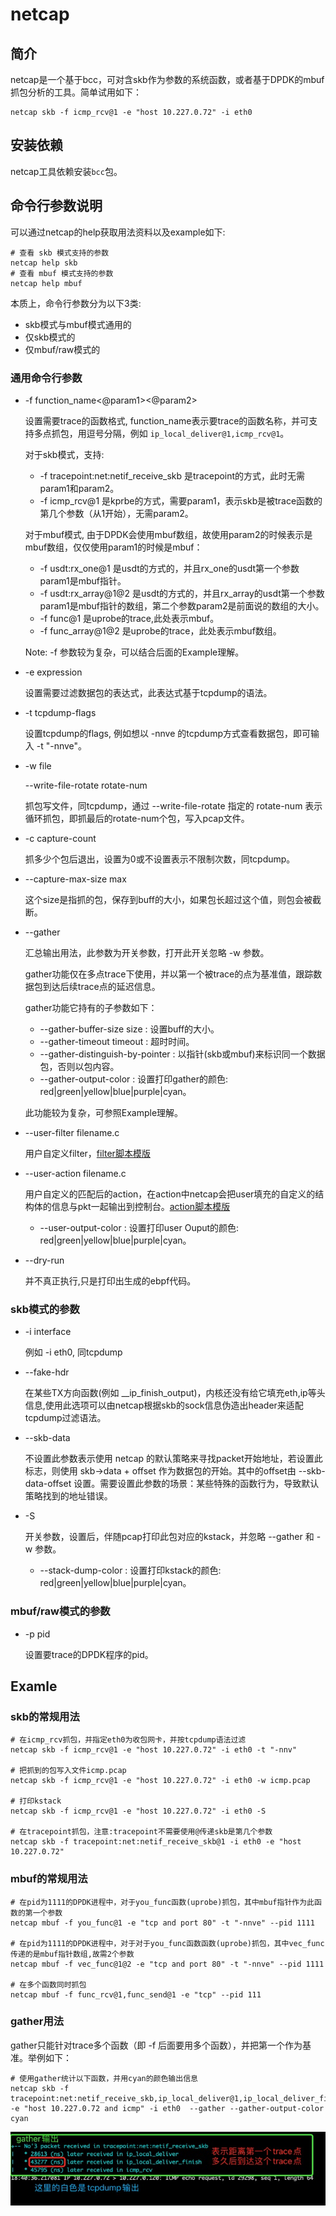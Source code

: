 # netcap

## 简介

netcap是一个基于bcc，可对含skb作为参数的系统函数，或者基于DPDK的mbuf抓包分析的工具。简单试用如下：

```shell
netcap skb -f icmp_rcv@1 -e "host 10.227.0.72" -i eth0
```

## 安装依赖

netcap工具依赖安装`bcc`包。


## 命令行参数说明

可以通过netcap的help获取用法资料以及example如下:

```shell
# 查看 skb 模式支持的参数
netcap help skb
# 查看 mbuf 模式支持的参数
netcap help mbuf
```

本质上，命令行参数分为以下3类:

* skb模式与mbuf模式通用的
* 仅skb模式的
* 仅mbuf/raw模式的

### 通用命令行参数

* -f  function_name<@param1><@param2>

  设置需要trace的函数格式, function_name表示要trace的函数名称，并可支持多点抓包，用逗号分隔，例如 `ip_local_deliver@1,icmp_rcv@1`。

  对于skb模式，支持:

  * -f tracepoint:net:netif_receive_skb  是tracepoint的方式，此时无需param1和param2。
  * -f icmp_rcv@1  是kprbe的方式，需要param1，表示skb是被trace函数的第几个参数（从1开始），无需param2。

  对于mbuf模式, 由于DPDK会使用mbuf数组，故使用param2的时候表示是mbuf数组，仅仅使用param1的时候是mbuf：

  * -f usdt:rx_one@1  是usdt的方式的，并且rx_one的usdt第一个参数param1是mbuf指针。
  * -f usdt:rx_array@1@2  是usdt的方式的，并且rx_array的usdt第一个参数param1是mbuf指针的数组，第二个参数param2是前面说的数组的大小。
  * -f func@1  是uprobe的trace,此处表示mbuf。
  * -f func_array@1@2  是uprobe的trace，此处表示mbuf数组。

  Note: -f 参数较为复杂，可以结合后面的Example理解。

* -e  expression

  设置需要过滤数据包的表达式，此表达式基于tcpdump的语法。

* -t  tcpdump-flags

  设置tcpdump的flags, 例如想以 -nnve 的tcpdump方式查看数据包，即可输入 -t "-nnve"。

* -w  file

  --write-file-rotate  rotate-num 

  抓包写文件，同tcpdump，通过 --write-file-rotate 指定的 rotate-num  表示循环抓包，即抓最后的rotate-num个包，写入pcap文件。

* -c  capture-count

  抓多少个包后退出，设置为0或不设置表示不限制次数，同tcpdump。

* --capture-max-size  max

  这个size是指抓的包，保存到buff的大小，如果包长超过这个值，则包会被截断。

* --gather

  汇总输出用法，此参数为开关参数，打开此开关忽略 -w 参数。

  gather功能仅在多点trace下使用，并以第一个被trace的点为基准值，跟踪数据包到达后续trace点的延迟信息。

  gather功能它持有的子参数如下：

  * --gather-buffer-size  size : 设置buff的大小。
  * --gather-timeout  timeout : 超时时间。
  * --gather-distinguish-by-pointer : 以指针(skb或mbuf)来标识同一个数据包，否则以包内容。
  * --gather-output-color : 设置打印gather的颜色: red|green|yellow|blue|purple|cyan。

  此功能较为复杂，可参照Example理解。

* --user-filter  filename.c

  用户自定义filter，[filter脚本模版](doc/example/skb_user_filter.c)

* --user-action  filename.c

  用户自定义的匹配后的action，在action中netcap会把user填充的自定义的结构体的信息与pkt一起输出到控制台。[action脚本模版](doc/example/skb_user_action.c)

  * --user-output-color : 设置打印user Ouput的颜色: red|green|yellow|blue|purple|cyan。

* --dry-run

  并不真正执行,只是打印出生成的ebpf代码。

### skb模式的参数

* -i  interface

  例如 -i eth0, 同tcpdump

* --fake-hdr

  在某些TX方向函数(例如 __ip_finish_output)，内核还没有给它填充eth,ip等头信息,使用此选项可以由netcap根据skb的sock信息伪造出header来适配tcpdump过滤语法。
  
* --skb-data

  不设置此参数表示使用 netcap 的默认策略来寻找packet开始地址，若设置此标志，则使用 skb->data + offset 作为数据包的开始。其中的offset由 --skb-data-offset 设置。需要设置此参数的场景：某些特殊的函数行为，导致默认策略找到的地址错误。
  
* -S

  开关参数，设置后，伴随pcap打印此包对应的kstack，并忽略 --gather 和 -w 参数。
  
  * --stack-dump-color : 设置打印kstack的颜色: red|green|yellow|blue|purple|cyan。

### mbuf/raw模式的参数

* -p  pid

  设置要trace的DPDK程序的pid。

## Examle

### skb的常规用法

```shell
# 在icmp_rcv抓包，并指定eth0为收包网卡，并按tcpdump语法过滤
netcap skb -f icmp_rcv@1 -e "host 10.227.0.72" -i eth0 -t "-nnv"

# 把抓到的包写入文件icmp.pcap
netcap skb -f icmp_rcv@1 -e "host 10.227.0.72" -i eth0 -w icmp.pcap

# 打印kstack
netcap skb -f icmp_rcv@1 -e "host 10.227.0.72" -i eth0 -S

# 在tracepoint抓包，注意:tracepoint不需要使用@传递skb是第几个参数
netcap skb -f tracepoint:net:netif_receive_skb@1 -i eth0 -e "host 10.227.0.72"
```

### mbuf的常规用法

```shell
# 在pid为1111的DPDK进程中，对于you_func函数(uprobe)抓包，其中mbuf指针作为此函数的第一个参数
netcap mbuf -f you_func@1 -e "tcp and port 80" -t "-nnve" --pid 1111

# 在pid为1111的DPDK进程中，对于对于you_func函数函数(uprobe)抓包，其中vec_func传递的是mbuf指针数组,故需2个参数
netcap mbuf -f vec_func@1@2 -e "tcp and port 80" -t "-nnve" --pid 1111

# 在多个函数同时抓包
netcap mbuf -f func_rcv@1,func_send@1 -e "tcp" --pid 111
```

### gather用法

gather只能针对trace多个函数（即 -f 后面要用多个函数），并把第一个作为基准。举例如下：

```shell
# 使用gather统计以下函数，并用cyan的颜色输出信息
netcap skb -f tracepoint:net:netif_receive_skb,ip_local_deliver@1,ip_local_deliver_finish@3,icmp_rcv@1 -e "host 10.227.0.72 and icmp" -i eth0  --gather --gather-output-color cyan 
```

![](doc/jpg/x_gather.jpeg)
